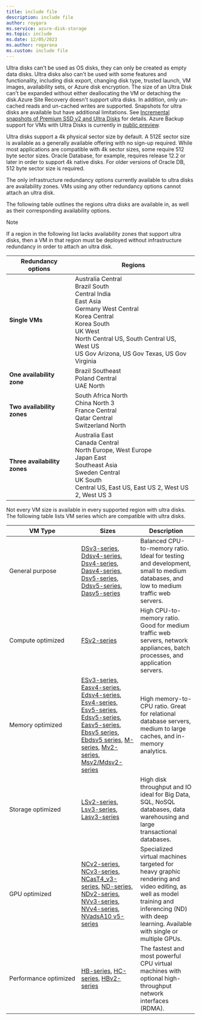 ```yaml
---
title: include file
description: include file
author: roygara
ms.service: azure-disk-storage
ms.topic: include
ms.date: 12/05/2023
ms.author: rogarana
ms.custom: include file
---
```


Ultra disks can't be used as OS disks, they can only be created as empty data disks. Ultra disks also can't be used with some features and functionality, including disk export, changing disk type, trusted launch, VM images, availability sets, or Azure disk encryption. The size of an Ultra Disk can't be expanded without either deallocating the VM or detaching the disk.Azure Site Recovery doesn't support ultra disks. In addition, only un-cached reads and un-cached writes are supported. Snapshots for ultra disks are available but have additional limitations. See [Incremental snapshots of Premium SSD v2 and Ultra Disks](../articles/virtual-machines/disks-incremental-snapshots.md#incremental-snapshots-of-premium-ssd-v2-and-ultra-disks) for details. Azure Backup support for VMs with Ultra Disks is currently in [public preview](../articles/backup/backup-support-matrix-iaas.md#vm-storage-support). 

Ultra disks support a 4k physical sector size by default. A 512E sector size is available as a generally available offering with no sign-up required. While most applications are compatible with 4k sector sizes, some require 512 byte sector sizes. Oracle Database, for example, requires release 12.2 or later in order to support 4k native disks. For older versions of Oracle DB, 512 byte sector size is required.

The only infrastructure redundancy options currently available to ultra disks are availability zones. VMs using any other redundancy options cannot attach an ultra disk.

The following table outlines the regions ultra disks are available in, as well as their corresponding availability options.

> [!NOTE]
> If a region in the following list lacks availability zones that support ultra disks, then a VM in that region must be deployed without infrastructure redundancy in order to attach an ultra disk.

| Redundancy options | Regions |
|--------------------|---------|
| **Single VMs** | Australia Central<br/>Brazil South<br/>Central India<br/>East Asia<br/>Germany West Central<br/>Korea Central<br/>Korea South<br/>UK West <br/>North Central US, South Central US, West US<br/>US Gov Arizona, US Gov Texas, US Gov Virginia |
| **One availability zone** | Brazil Southeast <br/> Poland Central <br/> UAE North |
| **Two availability zones** | South Africa North <br/> China North 3 <br/>France Central <br/>Qatar Central <br/> Switzerland North |
| **Three availability zones** | Australia East<br/>Canada Central<br/>North Europe, West Europe<br/>Japan East<br/>Southeast Asia<br/>Sweden Central<br/>UK South<br/>Central US, East US, East US 2, West US 2, West US 3 |

Not every VM size is available in every supported region with ultra disks. The following table lists VM series which are compatible with ultra disks.

|VM Type     |Sizes    |Description  |
|------------|---------|-------------|
| General purpose|[DSv3-series](../articles/virtual-machines/dv3-dsv3-series.md#dsv3-series), [Ddsv4-series](../articles/virtual-machines/ddv4-ddsv4-series.md#ddsv4-series), [Dsv4-series](../articles/virtual-machines/dv4-dsv4-series.md#dsv4-series), [Dasv4-series](../articles/virtual-machines/dav4-dasv4-series.md#dasv4-series), [Dsv5-series](../articles/virtual-machines/dv5-dsv5-series.md#dsv5-series), [Ddsv5-series](../articles/virtual-machines/ddv5-ddsv5-series.md#ddsv5-series), [Dasv5-series](../articles/virtual-machines/dasv5-dadsv5-series.md#dasv5-series)| Balanced CPU-to-memory ratio. Ideal for testing and development, small to medium databases, and low to medium traffic web servers.|
| Compute optimized|[FSv2-series](../articles/virtual-machines/fsv2-series.md)| High CPU-to-memory ratio. Good for medium traffic web servers, network appliances, batch processes, and application servers.|
| Memory optimized|[ESv3-series](../articles/virtual-machines/ev3-esv3-series.md#esv3-series), [Easv4-series](../articles/virtual-machines/eav4-easv4-series.md#easv4-series), [Edsv4-series](../articles/virtual-machines/edv4-edsv4-series.md#edsv4-series), [Esv4-series](../articles/virtual-machines/ev4-esv4-series.md#esv4-series), [Esv5-series](../articles/virtual-machines/ev5-esv5-series.md#esv5-series), [Edsv5-series](../articles/virtual-machines/edv5-edsv5-series.md#edsv5-series), [Easv5-series](../articles/virtual-machines/easv5-eadsv5-series.md#easv5-series), [Ebsv5 series](../articles/virtual-machines/ebdsv5-ebsv5-series.md#ebsv5-series), [Ebdsv5 series](../articles/virtual-machines/ebdsv5-ebsv5-series.md#ebdsv5-series), [M-series](../articles/virtual-machines/m-series.md), [Mv2-series](../articles/virtual-machines/mv2-series.md), [Msv2/Mdsv2-series](../articles/virtual-machines/msv2-mdsv2-series.md)|High memory-to-CPU ratio. Great for relational database servers, medium to large caches, and in-memory analytics.
| Storage optimized|[LSv2-series](../articles/virtual-machines/lsv2-series.md), [Lsv3-series](../articles/virtual-machines/lsv3-series.md), [Lasv3-series](../articles/virtual-machines/lasv3-series.md)|High disk throughput and IO ideal for Big Data, SQL, NoSQL databases, data warehousing and large transactional databases.|
| GPU optimized|[NCv2-series](../articles/virtual-machines/ncv2-series.md), [NCv3-series](../articles/virtual-machines/ncv3-series.md), [NCasT4_v3-series](../articles/virtual-machines/nct4-v3-series.md), [ND-series](../articles/virtual-machines/nd-series.md), [NDv2-series](../articles/virtual-machines/ndv2-series.md), [NVv3-series](../articles/virtual-machines/nvv3-series.md), [NVv4-series](../articles/virtual-machines/nvv4-series.md), [NVadsA10 v5-series](../articles/virtual-machines/nva10v5-series.md)| Specialized virtual machines targeted for heavy graphic rendering and video editing, as well as model training and inferencing (ND) with deep learning. Available with single or multiple GPUs.|
| <nobr>Performance optimized</nobr> |[HB-series](../articles/virtual-machines/hb-series.md), [HC-series](../articles/virtual-machines/hc-series.md), [HBv2-series](../articles/virtual-machines/hbv2-series.md)|The fastest and most powerful CPU virtual machines with optional high-throughput network interfaces (RDMA).|
